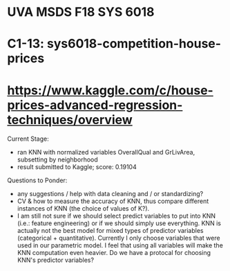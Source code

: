 # UVA MSDS F18 SYS 6018

# C1-13: sys6018-competition-house-prices

# https://www.kaggle.com/c/house-prices-advanced-regression-techniques/overview

Current Stage: 
- ran KNN with normalized variables OverallQual and GrLivArea, subsetting by neighborhood
- result submitted to Kaggle; score: 0.19104

Questions to Ponder: 
- any suggestions / help with data cleaning and / or standardizing? 
- CV & how to measure the accuracy of KNN, thus compare different instances of KNN (the choice of values of K?). 
- I am still not sure if we should select predict variables to put into KNN (i.e.: feature engineering) or if we should simply use everything. KNN is actually not the best model for mixed types of predictor variables (categorical + quantitative). Currently I only choose variables that were used in our parametric model. I feel that using all variables will make the KNN computation even heavier. Do we have a protocal for choosing KNN's predictor variables? 
